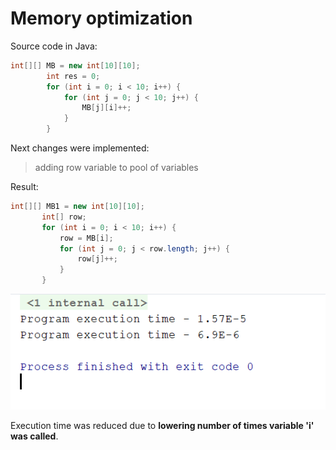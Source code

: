 # Memory optimization
Source code in Java:
```Java
int[][] MB = new int[10][10];
        int res = 0;
        for (int i = 0; i < 10; i++) {
            for (int j = 0; j < 10; j++) {
                MB[j][i]++;
            }
        }
```    
Next changes were implemented:

> adding row variable to pool of variables

Result:
```Java
int[][] MB1 = new int[10][10];
       int[] row;
       for (int i = 0; i < 10; i++) {
           row = MB[i];
           for (int j = 0; j < row.length; j++) {
               row[j]++;
           }
       }
``` 
![execution_time](пееквркерк.PNG "optimez time")

Execution time was reduced due to **lowering number of times variable 'i' was called**.

